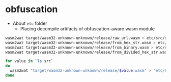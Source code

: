 # obfuscation

- About `etc` folder
  - Placing decompile artifacts of obfuscation-aware wasm module

```bash
wasm2wat target/wasm32-unknown-unknown/release/raw_url.wasm > etc/src/raw_url.wat
wasm2wat target/wasm32-unknown-unknown/release/from_hex_str.wasm > etc/src/from_hex_str.wat
wasm2wat target/wasm32-unknown-unknown/release/from_binary.wasm > etc/src/from_binary.wat
wasm2wat target/wasm32-unknown-unknown/release/from_divided_hex_str.wasm > etc/src/from_divided_hex_str.wat

for value in `ls src`
do
  wasm2wat "target/wasm32-unknown-unknown/release/$value.wasm" > "etc/$value.wat"
done
```
